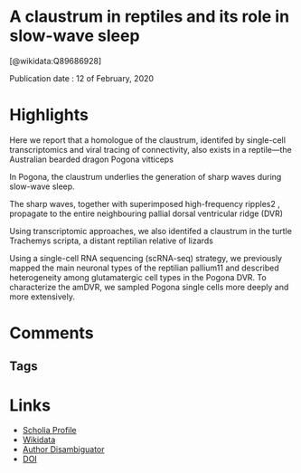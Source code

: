 
A claustrum in reptiles and its role in slow-wave sleep
=======================================================
  
  [@wikidata:Q89686928]  
  
Publication date : 12 of February, 2020  

# Highlights

Here we report that a homologue of the claustrum,
identifed by single-cell transcriptomics and viral tracing of connectivity, also exists in
a reptile—the Australian bearded dragon Pogona vitticeps


In Pogona, the claustrum underlies the generation of sharp waves during slow-wave sleep. 

The sharp waves, together with superimposed high-frequency ripples2
, propagate to the entire neighbouring pallial dorsal ventricular ridge (DVR)

Using transcriptomic approaches, we also
identifed a claustrum in the turtle Trachemys scripta, a distant reptilian relative of
lizards

Using a single-cell RNA sequencing (scRNA-seq) strategy, we previously
mapped the main neuronal types of the reptilian pallium11 and described
heterogeneity among glutamatergic cell types in the Pogona DVR. To
characterize the amDVR, we sampled Pogona single cells more deeply
and more extensively.



# Comments

## Tags

# Links
  
 * [Scholia Profile](https://scholia.toolforge.org/work/Q89686928)  
 * [Wikidata](https://www.wikidata.org/wiki/Q89686928)  
 * [Author Disambiguator](https://author-disambiguator.toolforge.org/work_item_oauth.php?id=Q89686928&batch_id=&match=1&author_list_id=&doit=Get+author+links+for+work)  
 * [DOI](https://doi.org/10.1038/S41586-020-1993-6)  
